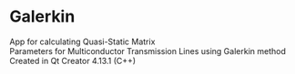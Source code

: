 # Galerkin

App for calculating Quasi-Static Matrix   
Parameters for Multiconductor Transmission Lines using Galerkin method   
Created in Qt Creator 4.13.1 (C++)
